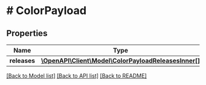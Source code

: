 # # ColorPayload

## Properties

Name | Type | Description | Notes
------------ | ------------- | ------------- | -------------
**releases** | [**\OpenAPI\Client\Model\ColorPayloadReleasesInner[]**](ColorPayloadReleasesInner.md) |  |

[[Back to Model list]](../../README.md#models) [[Back to API list]](../../README.md#endpoints) [[Back to README]](../../README.md)
